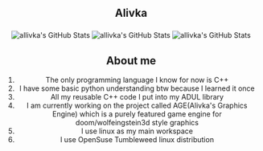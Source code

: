 <h2 align="center">Alivka</h2>

###

<div align="center">
<img src="https://github-readme-stats.vercel.app/api?username=allivka&theme=nightowl&show_icons=true&hide_border=true&count_private=true" alt="allivka's GitHub Stats" />

<img src="https://github-readme-stats.vercel.app/api/top-langs/?username=allivka&theme=nightowl&show_icons=true&hide_border=true&layout=compact" alt="allivka's GitHub Stats" />

<img src="https://streak-stats.demolab.com?user=allivka&theme=nightowl&hide_border=true" alt="allivka's GitHub Stats" />

<h2 align="center">About me</h2>

1. The only programming language I know for now is C++
2. I have some basic python understanding btw because I learned it once
3. All my reusable C++ code I put into my ADUL library
4. I am currently working on the project called AGE(Alivka's Graphics Engine) which is a purely featured game engine for doom/wolfeingstein3d style graphics
5. I use linux as my main workspace
6. I use OpenSuse Tumbleweed linux distribution 
